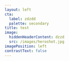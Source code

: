 ```yaml
---
layout: left
cta:
  label: zdzdd
  palette: secondary
title: test
image:
  hiddenHeaderContent: dzzd
  src: /images/heroshot.jpg
imagePosition: left
contrastText: false
---
```


